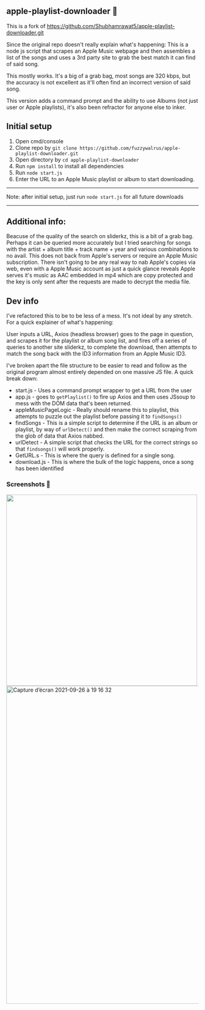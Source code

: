 ## apple-playlist-downloader 🎵

This is a fork of https://github.com/Shubhamrawat5/apple-playlist-downloader.git

Since the original repo doesn't really explain what's happening: This is a node js script that scrapes an Apple Music webpage and then assembles a list of the songs and uses a 3rd party site to grab the best match it can find of said song. 

This mostly works. It's a big of a grab bag, most songs are 320 kbps, but the accuracy is not excellent as it'll often find an incorrect version of said song.

This version adds a command prompt and the ability to use Albums (not just user or Apple playlists), it's also been refractor for anyone else to inker.

## Initial setup
1. Open cmd/console
2. Clone repo by `git clone https://github.com/fuzzywalrus/apple-playlist-downloader.git`
3. Open directory by `cd apple-playlist-downloader`
4. Run `npm install` to install all dependencies
5. Run `node start.js`
6. Enter the URL to an Apple Music playlist or album to start downloading.

---

Note: after initial setup, just run `node start.js` for all future downloads

---

## Additional info:

Beacuse of the quality of the search on sliderkz, this is a bit of a grab bag. Perhaps it can be queried more accurately but I tried searching for songs with the artist + album title + track name + year and various combinations to no avail. This does not back from Apple's servers or require an Apple Music subscription. There isn't going to be any real way to nab Apple's copies via web, even with a Apple Music account as just a quick glance reveals Apple serves it's music as AAC embedded in mp4 which are copy protected and the key is only sent after the requests are made to decrypt the media file.

## Dev info

I've refactored this to be to be less of a mess. It's not ideal by any stretch. For a quick explainer of what's happening:

User inputs a URL, Axios (headless browser) goes to the page in question, and scrapes it for the playlist or album song list, and fires off a series of queries to another site sliderkz, to complete the download, then attempts to match the song back with the ID3 information from an Apple Music ID3. 


I've broken apart the file structure to be easier to read and follow as the original program almost entirely depended on one massive JS file. A quick break down:

- start.js - Uses a command prompt wrapper to get a URL from the user
- app.js - goes to `getPlaylist()` to fire up Axios and then uses JSsoup to mess with the DOM data that's been returned.
- appleMusicPageLogic - Really should rename this to playlist, this attempts to puzzle out the playlist before passing it to `findSongs()`
- findSongs - This is a simple script to determine if the URL is an album or playlist, by way of `urlDetect()` and then make the correct scraping from the glob of data that Axios nabbed.
- urlDetect - A simple script that checks the URL for the correct strings so that `findsongs()` will work properly.
- GetURL.s - This is where the query is defined for a single song.
- download.js - This is where the bulk of the logic happens, once a song has been identified


### Screenshots 🚀

<img src = "https://i.ibb.co/jGkBFN6/aaaa.png" width="500"/>
<img width="831" alt="Capture d’écran 2021-09-26 à 19 16 32" src="https://user-images.githubusercontent.com/44288655/134817487-1a468b63-1e53-4f87-a862-05098813e52b.png">
